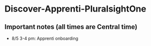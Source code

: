 # Discover-Apprenti-PluralsightOne

## Important notes (all times are Central time)
* 8/5 3-4 pm: Apprenti onboarding
